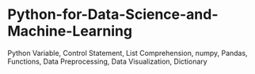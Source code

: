 # Python-for-Data-Science-and-Machine-Learning
Python Variable, Control Statement, List Comprehension, numpy, Pandas, Functions, Data Preprocessing, Data Visualization, Dictionary
